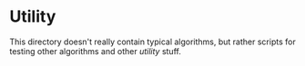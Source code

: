 # Utility

This directory doesn't really contain typical algorithms, but rather scripts for testing other algorithms and other *utility* stuff.